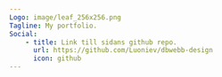 ```yaml
---
Logo: image/leaf_256x256.png
Tagline: My portfolio.
Social:
    - title: Link till sidans github repo.
      url: https://github.com/Luoniev/dbwebb-design
      icon: github
---
```

